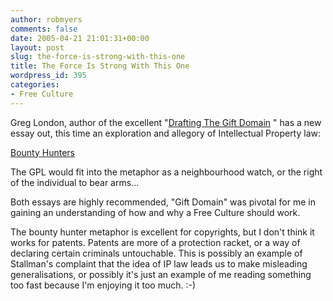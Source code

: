 ```yaml
---
author: robmyers
comments: false
date: 2005-04-21 21:01:31+00:00
layout: post
slug: the-force-is-strong-with-this-one
title: The Force Is Strong With This One
wordpress_id: 395
categories:
- Free Culture
---
```


Greg London, author of the excellent "[Drafting The Gift Domain](http://www.greglondon.com/dtgd/index.htm) " has a new essay out, this time an exploration and allegory of Intellectual Property law:  
  
[Bounty Hunters](http://www.greglondon.com/bountyhunters/index.htm)   
  
The GPL would fit into the metaphor as a neighbourhood watch, or the right of the individual to bear arms...  
  
Both essays are highly recommended, "Gift Domain" was pivotal for me in gaining an understanding of how and why a Free Culture should work.  
  
The bounty hunter metaphor is excellent for copyrights, but I don't think it works for patents. Patents are more of a protection racket, or a way of declaring certain criminals untouchable. This is possibly an example of Stallman's complaint that the idea of IP law leads us to make misleading generalisations, or possibly it's just an example of me reading something too fast because I'm enjoying it too much. :-)

  


